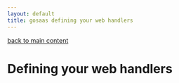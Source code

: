 ```yaml
---
layout: default
title: gosaas defining your web handlers
---
```


[back to main content](index.md)

# Defining your web handlers

